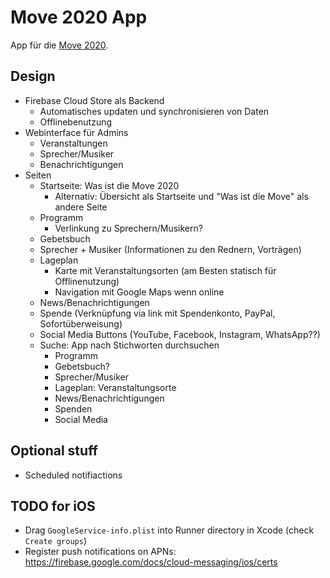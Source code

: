 # Move 2020 App

App für die [Move 2020](https://www.move2020.org/).

## Design

- Firebase Cloud Store als Backend
    - Automatisches updaten und synchronisieren von Daten
    - Offlinebenutzung
- Webinterface für Admins
    - Veranstaltungen
    - Sprecher/Musiker
    - Benachrichtigungen
- Seiten
    - Startseite: Was ist die Move 2020
        - Alternativ: Übersicht als Startseite und "Was ist die Move" als andere Seite
    - Programm
        - Verlinkung zu Sprechern/Musikern?
    - Gebetsbuch
    - Sprecher + Musiker (Informationen zu den Rednern, Vorträgen)
    - Lageplan
        - Karte mit Veranstaltungsorten (am Besten statisch für Offlinenutzung)
        - Navigation mit Google Maps wenn online
    - News/Benachrichtigungen
    - Spende (Verknüpfung via link mit Spendenkonto, PayPal, Sofortüberweisung)
    - Social Media Buttons (YouTube, Facebook, Instagram, WhatsApp??)
    - Suche: App nach Stichworten durchsuchen
        - Programm
        - Gebetsbuch?
        - Sprecher/Musiker
        - Lageplan: Veranstaltungsorte
        - News/Benachrichtigungen
        - Spenden
        - Social Media

## Optional stuff
- Scheduled notifiactions

## TODO for iOS
- Drag `GoogleService-info.plist` into Runner directory in Xcode (check `Create groups`)
- Register push notifications on APNs: https://firebase.google.com/docs/cloud-messaging/ios/certs
